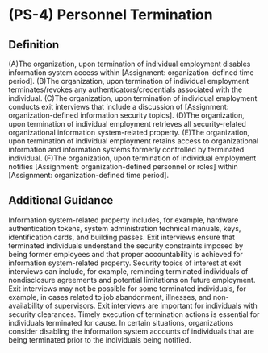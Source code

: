 
# (PS-4) Personnel Termination

## Definition

(A)The organization, upon termination of individual employment disables information system access within [Assignment: organization-defined time period].
(B)The organization, upon termination of individual employment terminates/revokes any authenticators/credentials associated with the individual.
(C)The organization, upon termination of individual employment conducts exit interviews that include a discussion of [Assignment: organization-defined information security topics].
(D)The organization, upon termination of individual employment retrieves all security-related organizational information system-related property.
(E)The organization, upon termination of individual employment retains access to organizational information and information systems formerly controlled by terminated individual.
(F)The organization, upon termination of individual employment notifies [Assignment: organization-defined personnel or roles] within [Assignment: organization-defined time period].

## Additional Guidance

Information system-related property includes, for example, hardware authentication tokens, system administration technical manuals, keys, identification cards, and building passes. Exit interviews ensure that terminated individuals understand the security constraints imposed by being former employees and that proper accountability is achieved for information system-related property. Security topics of interest at exit interviews can include, for example, reminding terminated individuals of nondisclosure agreements and potential limitations on future employment. Exit interviews may not be possible for some terminated individuals, for example, in cases related to job abandonment, illnesses, and non-availability of supervisors. Exit interviews are important for individuals with security clearances. Timely execution of termination actions is essential for individuals terminated for cause. In certain situations, organizations consider disabling the information system accounts of individuals that are being terminated prior to the individuals being notified.
